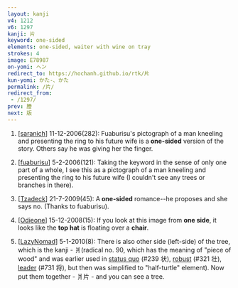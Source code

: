 ```yaml
---
layout: kanji
v4: 1212
v6: 1297
kanji: 片
keyword: one-sided
elements: one-sided, waiter with wine on tray
strokes: 4
image: E78987
on-yomi: ヘン
redirect_to: https://hochanh.github.io/rtk/片
kun-yomi: かた-、かた
permalink: /片/
redirect_from:
 - /1297/
prev: 謄
next: 版
---
```


1) [<a href="http://kanji.koohii.com/profile/saranich">saranich</a>] 11-12-2006(282): Fuaburisu&#039;s pictograph of a man kneeling and presenting the ring to his future wife is a<strong> one-sided</strong> version of the story. Others say he was giving her the finger.

2) [<a href="http://kanji.koohii.com/profile/fuaburisu">fuaburisu</a>] 5-2-2006(121): Taking the keyword in the sense of only one part of a whole, I see this as a pictograph of a man kneeling and presenting the ring to his future wife (I couldn&#039;t see any trees or branches in there).

3) [<a href="http://kanji.koohii.com/profile/Tzadeck">Tzadeck</a>] 21-7-2009(45): A<strong> one-sided</strong> romance--he proposes and she says no. (Thanks to fuaburisu).

4) [<a href="http://kanji.koohii.com/profile/Odieone">Odieone</a>] 15-12-2008(15): If you look at this image from <strong>one side</strong>, it looks like the <strong>top hat</strong> is floating over a <strong>chair</strong>.

5) [<a href="http://kanji.koohii.com/profile/LazyNomad">LazyNomad</a>] 5-1-2010(8): There is also other side (left-side) of the tree, which is the kanji - 爿(radical no. 90, which has the meaning of &quot;piece of wood&quot; and was earlier used in <a href="../v4/239.html">status quo</a> (#239 状), <a href="../v4/321.html">robust</a> (#321 壮), <a href="../v4/731.html">leader</a> (#731 将), but then was simplified to &quot;half-turtle&quot; element). Now put them together - 爿片 - and you can see a tree.

